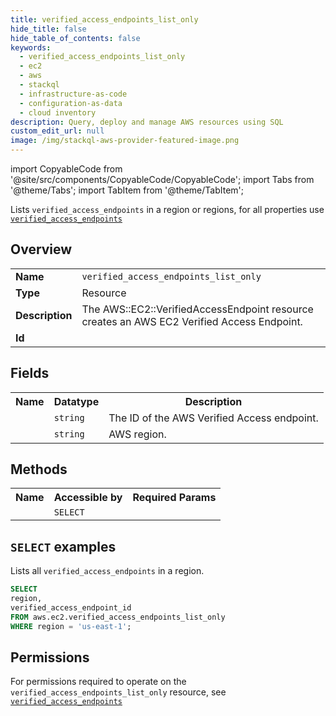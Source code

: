 ```yaml
---
title: verified_access_endpoints_list_only
hide_title: false
hide_table_of_contents: false
keywords:
  - verified_access_endpoints_list_only
  - ec2
  - aws
  - stackql
  - infrastructure-as-code
  - configuration-as-data
  - cloud inventory
description: Query, deploy and manage AWS resources using SQL
custom_edit_url: null
image: /img/stackql-aws-provider-featured-image.png
---
```


import CopyableCode from '@site/src/components/CopyableCode/CopyableCode';
import Tabs from '@theme/Tabs';
import TabItem from '@theme/TabItem';

Lists <code>verified_access_endpoints</code> in a region or regions, for all properties use <a href="/services/serviceName/verified_access_endpoints/"><code>verified_access_endpoints</code></a>

## Overview
<table>
<tbody>
<tr><td><b>Name</b></td><td><code>verified_access_endpoints_list_only</code></td></tr>
<tr><td><b>Type</b></td><td>Resource</td></tr>
<tr><td><b>Description</b></td><td>The AWS::EC2::VerifiedAccessEndpoint resource creates an AWS EC2 Verified Access Endpoint.</td></tr>
<tr><td><b>Id</b></td><td><CopyableCode code="aws.ec2.verified_access_endpoints_list_only" /></td></tr>
</tbody>
</table>

## Fields
<table>
<tbody>
<tr><th>Name</th><th>Datatype</th><th>Description</th></tr><tr><td><CopyableCode code="verified_access_endpoint_id" /></td><td><code>string</code></td><td>The ID of the AWS Verified Access endpoint.</td></tr>
<tr><td><CopyableCode code="region" /></td><td><code>string</code></td><td>AWS region.</td></tr>
</tbody>
</table>

## Methods

<table>
<tbody>
  <tr>
    <th>Name</th>
    <th>Accessible by</th>
    <th>Required Params</th>
  </tr>
  <tr>
    <td><CopyableCode code="list_resources" /></td>
    <td><code>SELECT</code></td>
    <td><CopyableCode code="region" /></td>
  </tr>
</tbody>
</table>

## `SELECT` examples
Lists all <code>verified_access_endpoints</code> in a region.
```sql
SELECT
region,
verified_access_endpoint_id
FROM aws.ec2.verified_access_endpoints_list_only
WHERE region = 'us-east-1';
```


## Permissions

For permissions required to operate on the <code>verified_access_endpoints_list_only</code> resource, see <a href="/services/ec2/verified_access_endpoints/#permissions"><code>verified_access_endpoints</code></a>

